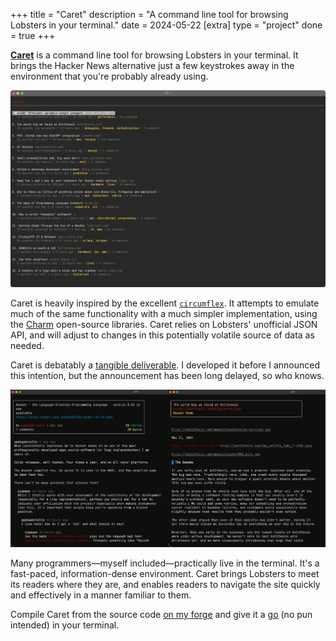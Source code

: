 +++
title = "Caret"
description = "A command line tool for browsing Lobsters in your terminal."
date = 2024-05-22
[extra]
type = "project"
done = true
+++

[**Caret**][crt] is a command line tool for browsing Lobsters in your
terminal. It brings the Hacker News alternative just a few keystrokes
away in the environment that you're probably already using.

![A view of the Lobsters homepage in Caret](list.png)

Caret is heavily inspired by the excellent [`circumflex`][clx]. It
attempts to emulate much of the same functionality with a much simpler
implementation, using the [Charm] open-source libraries. Caret relies on
Lobsters' unofficial JSON API, and will adjust to changes in this
potentially volatile source of data as needed.

Caret is debatably a [tangible deliverable]. I developed it before I
announced this intention, but the announcement has been long delayed, so
who knows.

![Two side-by-side views of Caret in use](composite.png)

Many programmers—myself included—practically live in the terminal. It's
a fast-paced, information-dense environment. Caret brings Lobsters to
meet its readers where they are, and enables readers to navigate the
site quickly and effectively in a manner familiar to them.

Compile Caret from the source code [on my forge][crt] and give it a [go]
(no pun intended) in your terminal.

[crt]: https://git.figbert.com/caret/
[clx]: https://github.com/bensadeh/circumflex
[charm]: https://charm.sh
[tangible deliverable]: @/posts/tangible-deliverables.md
[go]: https://go.dev
